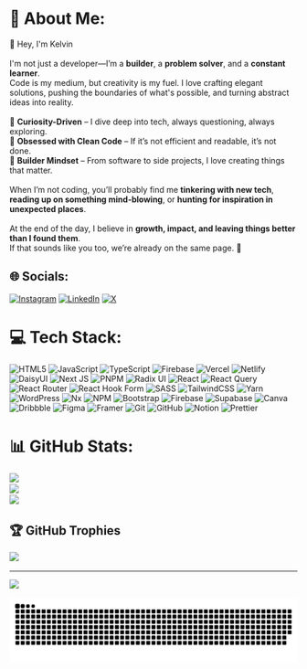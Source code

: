 # 💫 About Me:
👋 Hey, I'm Kelvin<br><br>I'm not just a developer—I’m a **builder**, a **problem solver**, and a **constant learner**.  <br>Code is my medium, but creativity is my fuel. I love crafting elegant solutions, pushing the boundaries of what's possible, and turning abstract ideas into reality.  <br><br>🔹 **Curiosity-Driven** – I dive deep into tech, always questioning, always exploring.  <br>🔹 **Obsessed with Clean Code** – If it’s not efficient and readable, it’s not done.  <br>🔹 **Builder Mindset** – From software to side projects, I love creating things that matter.  <br><br>When I’m not coding, you’ll probably find me **tinkering with new tech**, **reading up on something mind-blowing**, or **hunting for inspiration in unexpected places**.  <br><br>At the end of the day, I believe in **growth, impact, and leaving things better than I found them**.  <br>If that sounds like you too, we’re already on the same page. 🚀  <br>


## 🌐 Socials:
[![Instagram](https://img.shields.io/badge/Instagram-%23E4405F.svg?logo=Instagram&logoColor=white)](https://instagram.com/https://www.instagram.com/realkelvinworld/) [![LinkedIn](https://img.shields.io/badge/LinkedIn-%230077B5.svg?logo=linkedin&logoColor=white)](https://linkedin.com/in/https://www.linkedin.com/in/kelvin-kumordzi-2276a61ba/) [![X](https://img.shields.io/badge/X-black.svg?logo=X&logoColor=white)](https://x.com/https://x.com/kumordziii) 

# 💻 Tech Stack:
![HTML5](https://img.shields.io/badge/html5-%23E34F26.svg?style=for-the-badge&logo=html5&logoColor=white) ![JavaScript](https://img.shields.io/badge/javascript-%23323330.svg?style=for-the-badge&logo=javascript&logoColor=%23F7DF1E) ![TypeScript](https://img.shields.io/badge/typescript-%23007ACC.svg?style=for-the-badge&logo=typescript&logoColor=white) ![Firebase](https://img.shields.io/badge/firebase-%23039BE5.svg?style=for-the-badge&logo=firebase) ![Vercel](https://img.shields.io/badge/vercel-%23000000.svg?style=for-the-badge&logo=vercel&logoColor=white) ![Netlify](https://img.shields.io/badge/netlify-%23000000.svg?style=for-the-badge&logo=netlify&logoColor=#00C7B7) ![DaisyUI](https://img.shields.io/badge/daisyui-5A0EF8?style=for-the-badge&logo=daisyui&logoColor=white) ![Next JS](https://img.shields.io/badge/Next-black?style=for-the-badge&logo=next.js&logoColor=white) ![PNPM](https://img.shields.io/badge/pnpm-%234a4a4a.svg?style=for-the-badge&logo=pnpm&logoColor=f69220) ![Radix UI](https://img.shields.io/badge/radix%20ui-161618.svg?style=for-the-badge&logo=radix-ui&logoColor=white) ![React](https://img.shields.io/badge/react-%2320232a.svg?style=for-the-badge&logo=react&logoColor=%2361DAFB) ![React Query](https://img.shields.io/badge/-React%20Query-FF4154?style=for-the-badge&logo=react%20query&logoColor=white) ![React Router](https://img.shields.io/badge/React_Router-CA4245?style=for-the-badge&logo=react-router&logoColor=white) ![React Hook Form](https://img.shields.io/badge/React%20Hook%20Form-%23EC5990.svg?style=for-the-badge&logo=reacthookform&logoColor=white) ![SASS](https://img.shields.io/badge/SASS-hotpink.svg?style=for-the-badge&logo=SASS&logoColor=white) ![TailwindCSS](https://img.shields.io/badge/tailwindcss-%2338B2AC.svg?style=for-the-badge&logo=tailwind-css&logoColor=white) ![Yarn](https://img.shields.io/badge/yarn-%232C8EBB.svg?style=for-the-badge&logo=yarn&logoColor=white) ![WordPress](https://img.shields.io/badge/WordPress-%23117AC9.svg?style=for-the-badge&logo=WordPress&logoColor=white) ![Nx](https://img.shields.io/badge/nx-143055?style=for-the-badge&logo=nx&logoColor=white) ![NPM](https://img.shields.io/badge/NPM-%23CB3837.svg?style=for-the-badge&logo=npm&logoColor=white) ![Bootstrap](https://img.shields.io/badge/bootstrap-%238511FA.svg?style=for-the-badge&logo=bootstrap&logoColor=white) ![Firebase](https://img.shields.io/badge/firebase-a08021?style=for-the-badge&logo=firebase&logoColor=ffcd34) ![Supabase](https://img.shields.io/badge/Supabase-3ECF8E?style=for-the-badge&logo=supabase&logoColor=white) ![Canva](https://img.shields.io/badge/Canva-%2300C4CC.svg?style=for-the-badge&logo=Canva&logoColor=white) ![Dribbble](https://img.shields.io/badge/Dribbble-EA4C89?style=for-the-badge&logo=dribbble&logoColor=white) ![Figma](https://img.shields.io/badge/figma-%23F24E1E.svg?style=for-the-badge&logo=figma&logoColor=white) ![Framer](https://img.shields.io/badge/Framer-black?style=for-the-badge&logo=framer&logoColor=blue) ![Git](https://img.shields.io/badge/git-%23F05033.svg?style=for-the-badge&logo=git&logoColor=white) ![GitHub](https://img.shields.io/badge/github-%23121011.svg?style=for-the-badge&logo=github&logoColor=white) ![Notion](https://img.shields.io/badge/Notion-%23000000.svg?style=for-the-badge&logo=notion&logoColor=white) ![Prettier](https://img.shields.io/badge/prettier-%23F7B93E.svg?style=for-the-badge&logo=prettier&logoColor=black)
# 📊 GitHub Stats:
![](https://github-readme-stats.vercel.app/api?username=realkelvinworld&theme=dark&hide_border=false&include_all_commits=false&count_private=false)<br/>
![](https://nirzak-streak-stats.vercel.app/?user=realkelvinworld&theme=dark&hide_border=false)<br/>
![](https://github-readme-stats.vercel.app/api/top-langs/?username=realkelvinworld&theme=dark&hide_border=false&include_all_commits=false&count_private=false&layout=compact)

## 🏆 GitHub Trophies
![](https://github-profile-trophy.vercel.app/?username=realkelvinworld&theme=radical&no-frame=false&no-bg=true&margin-w=4)

---
[![](https://visitcount.itsvg.in/api?id=realkelvinworld&icon=0&color=0)](https://visitcount.itsvg.in)

<!-- Proudly created with GPRM ( https://gprm.itsvg.in ) -->



<picture>
  <source media="(prefers-color-scheme: dark)" srcset="https://raw.githubusercontent.com/realkelvinworld/realkelvinworld/output/github-snake-dark.svg" />
  <source media="(prefers-color-scheme: light)" srcset="https://raw.githubusercontent.com/realkelvinworld/realkelvinworld/output/github-snake.svg" />
  <img alt="github-snake" src="https://raw.githubusercontent.com/realkelvinworld/realkelvinworld/output/github-snake.svg" />
</picture>

